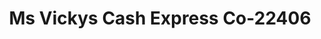 ---
f_zip-code: 71263
f_state-code: LA
title: Ms Vickys Cash Express Co-22406
f_phone: 318-428-8198
f_city-only: Grove
f_address: 105 Marietta Street Oak Grove
f_location-unique-id: '22406'
slug: ms-vickys-cash-express-co-22406
updated-on: '2024-05-30T13:46:58.046Z'
created-on: '2024-05-30T13:36:59.803Z'
published-on: '2024-05-30T13:54:32.469Z'
f_city-state: cms/city/grove-la.md
f_company: cms/company/ms-vickys-cash-express-co.md
f_state: cms/state/louisiana.md
layout: '[payday-loan].html'
tags: payday-loan
---
